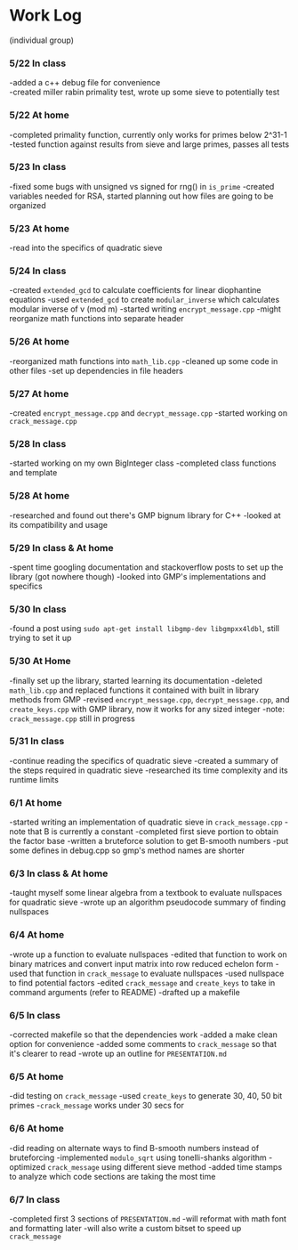 # Work Log
(individual group)
### 5/22 In class
-added a c++ debug file for convenience  
-created miller rabin primality test, wrote up some sieve to potentially test  

### 5/22 At home
-completed primality function, currently only works for primes below 2^31-1  
-tested function against results from sieve and large primes, passes all tests  

### 5/23 In class
-fixed some bugs with unsigned vs signed for rng() in `is_prime`
-created variables needed for RSA, started planning out how files are going to be organized

### 5/23 At home
-read into the specifics of quadratic sieve

### 5/24 In class
-created `extended_gcd` to calculate coefficients for linear diophantine equations
-used `extended_gcd` to create `modular_inverse` which calculates modular inverse of v (mod m)
-started writing `encrypt_message.cpp`
-might reorganize math functions into separate header

### 5/26 At home
-reorganized math functions into `math_lib.cpp`
-cleaned up some code in other files
-set up dependencies in file headers

### 5/27 At home
-created `encrypt_message.cpp` and `decrypt_message.cpp`
-started working on `crack_message.cpp`

### 5/28 In class
-started working on my own BigInteger class
-completed class functions and template

### 5/28 At home
-researched and found out there's GMP bignum library for C++
-looked at its compatibility and usage

### 5/29 In class & At home
-spent time googling documentation and stackoverflow posts to set up the library (got nowhere though)
-looked into GMP's implementations and specifics

### 5/30 In class
-found a post using `sudo apt-get install libgmp-dev libgmpxx4ldbl`, still trying to set it up

### 5/30 At Home
-finally set up the library, started learning its documentation
-deleted `math_lib.cpp` and replaced functions it contained with built in library methods from GMP
-revised `encrypt_message.cpp`, `decrypt_message.cpp`, and `create_keys.cpp` with GMP library, now it works for any sized integer
-note: `crack_message.cpp` still in progress

### 5/31 In class
-continue reading the specifics of quadratic sieve
-created a summary of the steps required in quadratic sieve
-researched its time complexity and its runtime limits

### 6/1 At home
-started writing an implementation of quadratic sieve in `crack_message.cpp`
-note that B is currently a constant
-completed first sieve portion to obtain the factor base
-written a bruteforce solution to get B-smooth numbers
-put some defines in debug.cpp so gmp's method names are shorter

### 6/3 In class & At home
-taught myself some linear algebra from a textbook to evaluate nullspaces for quadratic sieve
-wrote up an algorithm pseudocode summary of finding nullspaces

### 6/4 At home
-wrote up a function to evaluate nullspaces
-edited that function to work on binary matrices and convert input matrix into row reduced echelon form
-used that function in `crack_message` to evaluate nullspaces
-used nullspace to find potential factors
-edited `crack_message` and `create_keys` to take in command arguments (refer to README)
-drafted up a makefile

### 6/5 In class
-corrected makefile so that the dependencies work
-added a make clean option for convenience
-added some comments to `crack_message` so that it's clearer to read
-wrote up an outline for `PRESENTATION.md`

### 6/5 At home
-did testing on `crack_message`
-used `create_keys` to generate 30, 40, 50 bit primes
-`crack_message` works under 30 secs for 

### 6/6 At home
-did reading on alternate ways to find B-smooth numbers instead of bruteforcing
-implemented `modulo_sqrt` using tonelli-shanks algorithm
-optimized `crack_message` using different sieve method
-added time stamps to analyze which code sections are taking the most time

### 6/7 In class
-completed first 3 sections of `PRESENTATION.md`
-will reformat with math font and formatting later
-will also write a custom bitset to speed up `crack_message`